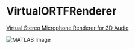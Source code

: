 # VirtualORTFRenderer
[Virtual Stereo Microphone Renderer for 3D Audio](https://www.issacthomas.co.uk/virtualortf)



![MATLAB Image](https://static.wixstatic.com/media/1ab3de_cca280981de34d2bb58d5b7b0114f896~mv2.png/v1/fill/w_979,h_368,al_c,q_90,usm_0.66_1.00_0.01,enc_auto/1ab3de_cca280981de34d2bb58d5b7b0114f896~mv2.png)
